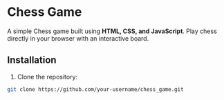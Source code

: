 # Chess Game

A simple Chess game built using **HTML, CSS, and JavaScript**. Play chess directly in your browser with an interactive board.

## Installation

1. Clone the repository:
```bash
git clone https://github.com/your-username/chess_game.git
